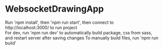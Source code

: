 # WebsocketDrawingApp
Run 'npm install', then 'npm run start', then connect to http://localhost:3000/ to run project  
For dev, run 'npm run dev' to automatically build package, css from sass, and restart server after saving changes
To manually build files, run 'npm run build'